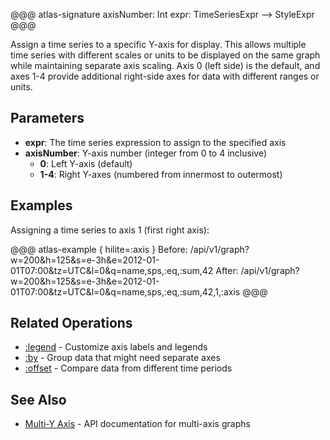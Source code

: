@@@ atlas-signature
axisNumber: Int
expr: TimeSeriesExpr
-->
StyleExpr
@@@

Assign a time series to a specific Y-axis for display. This allows multiple time series with
different scales or units to be displayed on the same graph while maintaining separate axis
scaling. Axis 0 (left side) is the default, and axes 1-4 provide additional right-side axes
for data with different ranges or units.

## Parameters

* **expr**: The time series expression to assign to the specified axis
* **axisNumber**: Y-axis number (integer from 0 to 4 inclusive)
  - **0**: Left Y-axis (default)
  - **1-4**: Right Y-axes (numbered from innermost to outermost)

## Examples

Assigning a time series to axis 1 (first right axis):

@@@ atlas-example { hilite=:axis }
Before: /api/v1/graph?w=200&h=125&s=e-3h&e=2012-01-01T07:00&tz=UTC&l=0&q=name,sps,:eq,:sum,42
After: /api/v1/graph?w=200&h=125&s=e-3h&e=2012-01-01T07:00&tz=UTC&l=0&q=name,sps,:eq,:sum,42,1,:axis
@@@

## Related Operations

* [:legend](legend.md) - Customize axis labels and legends
* [:by](by.md) - Group data that might need separate axes
* [:offset](offset.md) - Compare data from different time periods

## See Also

* [Multi-Y Axis](../../api/graph/multi-y.md) - API documentation for multi-axis graphs